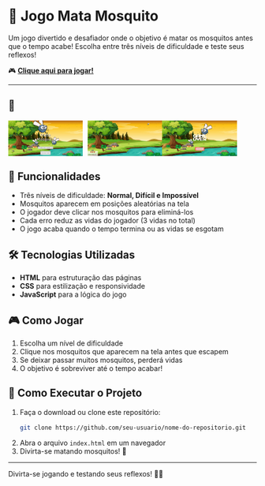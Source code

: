 # 🦟 Jogo Mata Mosquito

Um jogo divertido e desafiador onde o objetivo é matar os mosquitos antes que o tempo acabe! Escolha entre três níveis de dificuldade e teste seus reflexos!

🎮 **[Clique aqui para jogar!](https://gamemosquito.netlify.app/)**

---
## 📸 

<div style="display: flex;">
  <img src="imagens/readme/home.png" alt="Imagem 1" style="width: 30%; margin-right: 10px;">
  <img src="imagens/readme/jogo.png" alt="Imagem 2" style="width: 30%;">
    <img src="imagens/readme/gameOver.png" alt="Imagem 4" style="width: 30%;">
</div>

## 🚀 Funcionalidades

- Três níveis de dificuldade: **Normal, Difícil e Impossível**
- Mosquitos aparecem em posições aleatórias na tela
- O jogador deve clicar nos mosquitos para eliminá-los
- Cada erro reduz as vidas do jogador (3 vidas no total)
- O jogo acaba quando o tempo termina ou as vidas se esgotam

## 🛠 Tecnologias Utilizadas

- **HTML** para estruturação das páginas
- **CSS** para estilização e responsividade
- **JavaScript** para a lógica do jogo

## 🎮 Como Jogar

1. Escolha um nível de dificuldade
2. Clique nos mosquitos que aparecem na tela antes que escapem
3. Se deixar passar muitos mosquitos, perderá vidas
4. O objetivo é sobreviver até o tempo acabar!

## 📌 Como Executar o Projeto

1. Faça o download ou clone este repositório:
   ```bash
   git clone https://github.com/seu-usuario/nome-do-repositorio.git
   ```
2. Abra o arquivo `index.html` em um navegador
3. Divirta-se matando mosquitos! 🦟

---

Divirta-se jogando e testando seus reflexos! 🎯🔥
